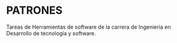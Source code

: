 # PATRONES
Tareas de Herramientas de software de la carrera de Ingenieria en Desarrollo de tecnología y software.
